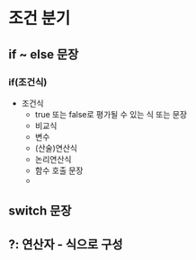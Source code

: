# 조건 분기
## if ~ else 문장
### if(조건식)
- 조건식
  - true 또는 false로 평가될 수 있는 식 또는 문장
  - 비교식
  - 변수
  - (산술)연산식
  - 논리연산식
  - 함수 호출 문장
  - 
## switch 문장
## ?: 연산자 - 식으로 구성
